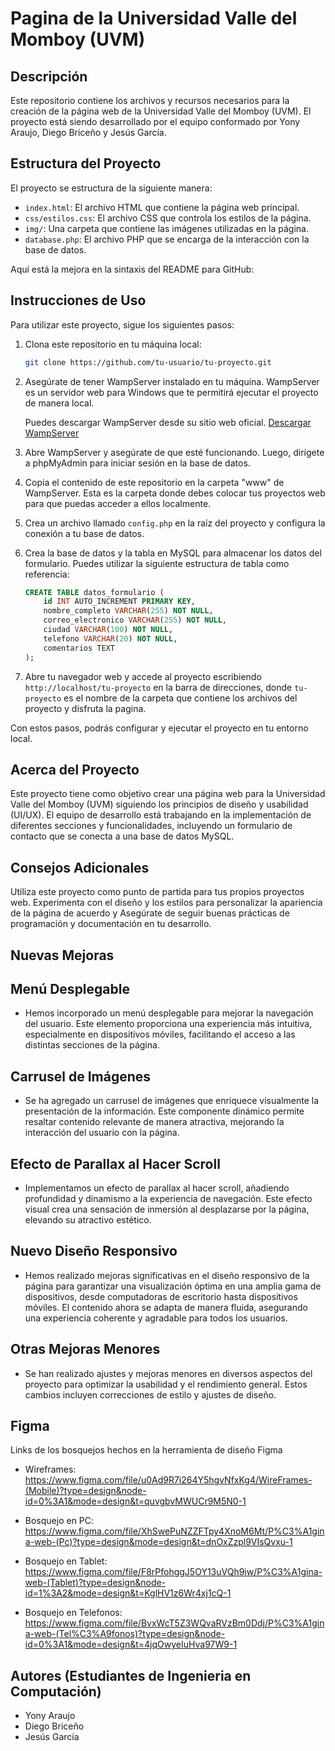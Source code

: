 # Pagina de la Universidad Valle del Momboy (UVM)

## Descripción
Este repositorio contiene los archivos y recursos necesarios para la creación de la página web de la Universidad Valle del Momboy (UVM). El proyecto está siendo desarrollado por el equipo conformado por Yony Araujo, Diego Briceño y Jesús García.

## Estructura del Proyecto
El proyecto se estructura de la siguiente manera:
- `index.html`: El archivo HTML que contiene la página web principal.
- `css/estilos.css`: El archivo CSS que controla los estilos de la página.
- `img/`: Una carpeta que contiene las imágenes utilizadas en la página.
- `database.php`: El archivo PHP que se encarga de la interacción con la base de datos.

Aquí está la mejora en la sintaxis del README para GitHub:

## Instrucciones de Uso

Para utilizar este proyecto, sigue los siguientes pasos:

1. Clona este repositorio en tu máquina local:

   ```bash
   git clone https://github.com/tu-usuario/tu-proyecto.git
   ```

2. Asegúrate de tener WampServer instalado en tu máquina. WampServer es un servidor web para Windows que te permitirá ejecutar el proyecto de manera local.

   Puedes descargar WampServer desde su sitio web oficial. [Descargar WampServer](http://www.wampserver.com/)

3. Abre WampServer y asegúrate de que esté funcionando. Luego, dirígete a phpMyAdmin para iniciar sesión en la base de datos.

4. Copia el contenido de este repositorio en la carpeta "www" de WampServer. Esta es la carpeta donde debes colocar tus proyectos web para que puedas acceder a ellos localmente.

6. Crea un archivo llamado `config.php` en la raíz del proyecto y configura la conexión a tu base de datos.

7. Crea la base de datos y la tabla en MySQL para almacenar los datos del formulario. Puedes utilizar la siguiente estructura de tabla como referencia:

   ```sql
   CREATE TABLE datos_formulario (
       id INT AUTO_INCREMENT PRIMARY KEY,
       nombre_completo VARCHAR(255) NOT NULL,
       correo_electronico VARCHAR(255) NOT NULL,
       ciudad VARCHAR(100) NOT NULL,
       telefono VARCHAR(20) NOT NULL,
       comentarios TEXT
   );
   ```

8. Abre tu navegador web y accede al proyecto escribiendo `http://localhost/tu-proyecto` en la barra de direcciones, donde `tu-proyecto` es el nombre de la carpeta que contiene los archivos del proyecto y disfruta la pagina.

Con estos pasos, podrás configurar y ejecutar el proyecto en tu entorno local.

## Acerca del Proyecto
Este proyecto tiene como objetivo crear una página web para la Universidad Valle del Momboy (UVM) siguiendo los principios de diseño y usabilidad (UI/UX). El equipo de desarrollo está trabajando en la implementación de diferentes secciones y funcionalidades, incluyendo un formulario de contacto que se conecta a una base de datos MySQL.

## Consejos Adicionales
Utiliza este proyecto como punto de partida para tus propios proyectos web.
Experimenta con el diseño y los estilos para personalizar la apariencia de la página de acuerdo y
Asegúrate de seguir buenas prácticas de programación y documentación en tu desarrollo.

## Nuevas Mejoras 

## Menú Desplegable
- Hemos incorporado un menú desplegable para mejorar la navegación del usuario. Este elemento proporciona una experiencia más intuitiva, especialmente en dispositivos móviles, facilitando el acceso a las distintas secciones de la página.

## Carrusel de Imágenes
- Se ha agregado un carrusel de imágenes que enriquece visualmente la presentación de la información. Este componente dinámico permite resaltar contenido relevante de manera atractiva, mejorando la interacción del usuario con la página.

## Efecto de Parallax al Hacer Scroll
- Implementamos un efecto de parallax al hacer scroll, añadiendo profundidad y dinamismo a la experiencia de navegación. Este efecto visual crea una sensación de inmersión al desplazarse por la página, elevando su atractivo estético.

## Nuevo Diseño Responsivo
- Hemos realizado mejoras significativas en el diseño responsivo de la página para garantizar una visualización óptima en una amplia gama de dispositivos, desde computadoras de escritorio hasta dispositivos móviles. El contenido ahora se adapta de manera fluida, asegurando una experiencia coherente y agradable para todos los usuarios.

## Otras Mejoras Menores
- Se han realizado ajustes y mejoras menores en diversos aspectos del proyecto para optimizar la usabilidad y el rendimiento general. Estos cambios incluyen correcciones de estilo y ajustes de diseño.

## Figma

Links de los bosquejos hechos en la herramienta de diseño Figma
  
- Wireframes: 
https://www.figma.com/file/u0Ad9R7i264Y5hgvNfxKg4/WireFrames-(Mobile)?type=design&node-id=0%3A1&mode=design&t=quvgbvMWUCr9M5N0-1

- Bosquejo en PC:
https://www.figma.com/file/XhSwePuNZZFTpy4XnoM6Mt/P%C3%A1gina-web-(Pc)?type=design&mode=design&t=dnOxZzpl9VIsQvxu-1

- Bosquejo en Tablet:
https://www.figma.com/file/F8rPfohggJ5OY13uVQh9iw/P%C3%A1gina-web-(Tablet)?type=design&node-id=1%3A2&mode=design&t=KglHV1z6Wr4xj1cQ-1

- Bosquejo en Telefonos:
https://www.figma.com/file/BvxWcT5Z3WQvaRVzBm0Ddj/P%C3%A1gina-web-(Tel%C3%A9fonos)?type=design&node-id=0%3A1&mode=design&t=4jqOwyeIuHva97W9-1

## Autores (Estudiantes de Ingenieria en Computación)

- Yony Araujo
- Diego Briceño
- Jesús García
